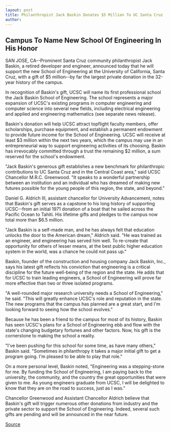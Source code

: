```yaml
---
layout: post
title: Philanthropist Jack Baskin Donates $5 Million To UC Santa Cruz
author: 
---
```


## Campus To Name New School Of Engineering In His Honor

SAN JOSE, CA--Prominent Santa Cruz community philanthropist Jack  Baskin, a retired developer and engineer, announced today that he  will support the new School of Engineering at the University of  California, Santa Cruz, with a gift of $5 million--by far the largest  private donation in the 32-year history of the campus.

In recognition of Baskin's gift, UCSC will name its first  professional school the Jack Baskin School of Engineering. The  school represents a major expansion of UCSC's existing programs in  computer engineering and computer science into several new fields,  including electrical engineering and applied and engineering  mathematics (see separate news release).

Baskin's donation will help UCSC attract topflight faculty  members, offer scholarships, purchase equipment, and establish a  permanent endowment to provide future income for the School of  Engineering. UCSC will receive at least $3 million within the next  two years, which the campus may use in an entrepreneurial way to  support engineering activities of its choosing. Baskin has  irrevocably committed through a trust the remaining $2 million, a  sum reserved for the school's endowment.

"Jack Baskin's generous gift establishes a new benchmark for  philanthropic contributions to UC Santa Cruz and in the Central  Coast area," said UCSC Chancellor M.R.C. Greenwood. "It speaks to a  wonderful partnership between an institution and an individual who  has dreamed of making new futures possible for the young people of  this region, the state, and beyond."

Daniel G. Aldrich III, assistant chancellor for University  Advancement, notes that Baskin's gift serves as a capstone to his  long history of supporting UCSC--from an initial 1971 donation of a  boat that he sailed across the Pacific Ocean to Tahiti. His lifetime  gifts and pledges to the campus now total more than $6.5 million.

"Jack Baskin is a self-made man, and he has always felt that  education unlocks the door to the American dream," Aldrich said. "He  was trained as an engineer, and engineering has served him well. To  re-create that opportunity for others of lesser means, at the best  public higher education system in the world, was a chance he could  not pass up."

Baskin, founder of the construction and housing company Jack  Baskin, Inc., says his latest gift reflects his conviction that  engineering is a critical discipline for the future well-being of the  region and the state. He adds that for UCSC to train leading  engineers, a School of Engineering will prove far more effective than  two or three isolated programs.

"A well-rounded major research university needs a School of  Engineering," he said. "This will greatly enhance UCSC's role and  reputation in the state. The new programs that the campus has  planned are a great start, and I'm looking forward to seeing how the  school evolves."

Because he has been a friend to the campus for most of its  history, Baskin has seen UCSC's plans for a School of Engineering ebb  and flow with the state's changing budgetary fortunes and other  factors. Now, his gift is the cornerstone to making the school a  reality.

"I've been pushing for this school for some time, as have many  others," Baskin said. "Sometimes in philanthropy it takes a major  initial gift to get a program going. I'm pleased to be able to play that  role."

On a more personal level, Baskin noted, "Engineering was a  stepping-stone for me. By funding the School of Engineering, I am  paying back to the university, the community, and the country the  great opportunities that were given to me. As young engineers  graduate from UCSC, I will be delighted to know that they are on the  road to success, just as I was."

Chancellor Greenwood and Assistant Chancellor Aldrich believe  that Baskin's gift will trigger numerous other donations from  industry and the private sector to support the School of Engineering.  Indeed, several such gifts are pending and will be announced in the  near future.

[Source](http://www1.ucsc.edu/news_events/press_releases/archive/96-97/05-97/051697-Philanthropist_Jack.html "Permalink to 051697-Philanthropist_Jack")
